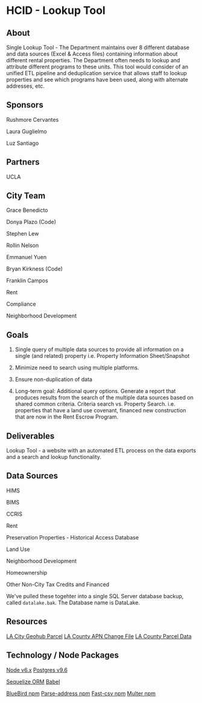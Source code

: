 # HCID  - Lookup Tool 

## About

Single Lookup Tool - The Department maintains over 8 different database and data sources (Excel & Access files) containing information about different rental properties. The Department often needs to lookup and attribute different programs to these units. This tool would consider of an unified ETL pipeline and deduplication service that allows staff to lookup properties and see which programs have been used, along with alternate addresses, etc. 

## Sponsors

Rushmore Cervantes

Laura Guglielmo

Luz Santiago

## Partners

UCLA

## City Team

Grace Benedicto

Donya Plazo (Code)

Stephen Lew

Rollin Nelson

Emmanuel Yuen

Bryan Kirkness (Code)

Franklin Campos

Rent

Compliance

Neighborhood Development

## Goals

1. Single query of multiple data sources to provide all information on a single (and related) property i.e. Property Information Sheet/Snapshot

2. Minimize need to search using multiple platforms.

3. Ensure non-duplication of data

4. Long-term goal:  Additional query options.  Generate a report that produces results from the search of the multiple data sources based on shared common criteria.  Criteria search vs. Property Search. i.e. properties that have a land use covenant, financed new construction that are now in the Rent Escrow Program.

## Deliverables

Lookup Tool - a website with an automated ETL process on the data exports and a search and lookup functionality. 

## Data Sources

HIMS

BIMS

CCRIS

Rent

Preservation Properties - Historical Access Database

Land Use

Neighborhood Development

Homeownership

Other Non-City Tax Credits and Financed

We've pulled these togehter into a single SQL Server database backup, called `datalake.bak`. The Database name is DataLake. 

## Resources

[LA City Geohub Parcel](http://geohub.lacity.org/datasets/6d85cb5f5f5641c6aa95203849ca05bb_0)
[LA County APN Change File](https://data.lacounty.gov/Parcel-/Assessor-Parcel-Change-File/qju6-wpwm)
[LA County Parcel Data](https://data.lacounty.gov/Parcel-/Assessor-Parcels-Data-2016/7rjj-f2pv)


## Technology / Node Packages

[Node v6.x](https://nodejs.org/dist/latest-v6.x/docs/api/)
[Postgres v9.6](https://www.postgresql.org/docs/9.6/static/index.html)

[Sequelize ORM](http://docs.sequelizejs.com/en/v3/)
[Babel](https://babeljs.io/)

[BlueBird npm](http://bluebirdjs.com/docs/getting-started.html)
[Parse-address npm](https://www.npmjs.com/package/parse-address)
[Fast-csv npm](https://www.npmjs.com/package/fast-csv)
[Multer npm](https://www.npmjs.com/package/multer)

